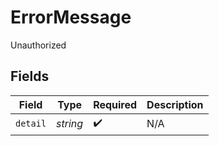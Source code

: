 # ErrorMessage

Unauthorized


## Fields

| Field              | Type               | Required           | Description        |
| ------------------ | ------------------ | ------------------ | ------------------ |
| `detail`           | *string*           | :heavy_check_mark: | N/A                |